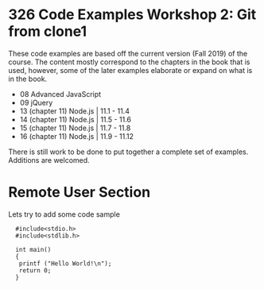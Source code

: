 # 326 Code Examples Workshop 2: Git from clone1

These code examples are based off the current version (Fall 2019) of
the course. The content mostly correspond to the chapters in the book
that is used, however, some of the later examples elaborate or expand
on what is in the book.

* 08 Advanced JavaScript
* 09 jQuery
* 13 (chapter 11) Node.js | 11.1 - 11.4
* 14 (chapter 11) Node.js | 11.5 - 11.6
* 15 (chapter 11) Node.js | 11.7 - 11.8
* 16 (chapter 11) Node.js | 11.9 - 11.12

There is still work to be done to put together a complete set of
examples. Additions are welcomed.

# Remote User Section

Lets try to add some code sample
```
  #include<stdio.h>
  #include<stdlib.h>

  int main()
  {
   printf ("Hello World!\n");
   return 0;
  }
```
